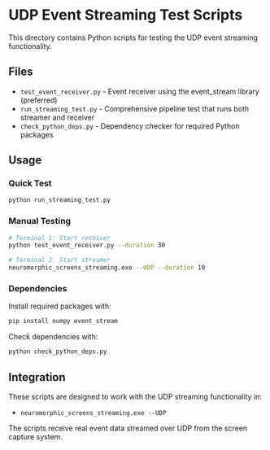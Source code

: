 # UDP Event Streaming Test Scripts

This directory contains Python scripts for testing the UDP event streaming functionality.

## Files

- `test_event_receiver.py` - Event receiver using the event_stream library (preferred)
- `run_streaming_test.py` - Comprehensive pipeline test that runs both streamer and receiver
- `check_python_deps.py` - Dependency checker for required Python packages

## Usage

### Quick Test
```bash
python run_streaming_test.py
```

### Manual Testing
```bash
# Terminal 1: Start receiver
python test_event_receiver.py --duration 30

# Terminal 2: Start streamer
neuromorphic_screens_streaming.exe --UDP --duration 10
```

### Dependencies
Install required packages with:
```bash
pip install numpy event_stream
```

Check dependencies with:
```bash
python check_python_deps.py
```

## Integration

These scripts are designed to work with the UDP streaming functionality in:
- `neuromorphic_screens_streaming.exe --UDP`

The scripts receive real event data streamed over UDP from the screen capture system.